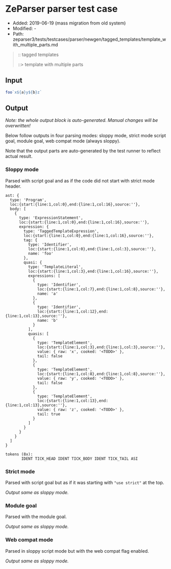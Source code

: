 # ZeParser parser test case

- Added: 2019-06-19 (mass migration from old system)
- Modified: -
- Path: zeparser3/tests/testcases/parser/newgen/tagged_templates/template_with_multiple_parts.md

> :: tagged templates
>
> ::> template with multiple parts

## Input

`````js
foo`x${a}y${b}z`
`````

## Output

_Note: the whole output block is auto-generated. Manual changes will be overwritten!_

Below follow outputs in four parsing modes: sloppy mode, strict mode script goal, module goal, web compat mode (always sloppy).

Note that the output parts are auto-generated by the test runner to reflect actual result.

### Sloppy mode

Parsed with script goal and as if the code did not start with strict mode header.

`````
ast: {
  type: 'Program',
  loc:{start:{line:1,col:0},end:{line:1,col:16},source:''},
  body: [
    {
      type: 'ExpressionStatement',
      loc:{start:{line:1,col:0},end:{line:1,col:16},source:''},
      expression: {
        type: 'TaggedTemplateExpression',
        loc:{start:{line:1,col:0},end:{line:1,col:16},source:''},
        tag: {
          type: 'Identifier',
          loc:{start:{line:1,col:0},end:{line:1,col:3},source:''},
          name: 'foo'
        },
        quasi: {
          type: 'TemplateLiteral',
          loc:{start:{line:1,col:3},end:{line:1,col:16},source:''},
          expressions: [
            {
              type: 'Identifier',
              loc:{start:{line:1,col:7},end:{line:1,col:8},source:''},
              name: 'a'
            },
            {
              type: 'Identifier',
              loc:{start:{line:1,col:12},end:{line:1,col:13},source:''},
              name: 'b'
            }
          ],
          quasis: [
            {
              type: 'TemplateElement',
              loc:{start:{line:1,col:3},end:{line:1,col:3},source:''},
              value: { raw: 'x', cooked: '<TODO>' },
              tail: false
            },
            {
              type: 'TemplateElement',
              loc:{start:{line:1,col:8},end:{line:1,col:8},source:''},
              value: { raw: 'y', cooked: '<TODO>' },
              tail: false
            },
            {
              type: 'TemplateElement',
              loc:{start:{line:1,col:13},end:{line:1,col:13},source:''},
              value: { raw: 'z', cooked: '<TODO>' },
              tail: true
            }
          ]
        }
      }
    }
  ]
}

tokens (8x):
       IDENT TICK_HEAD IDENT TICK_BODY IDENT TICK_TAIL ASI
`````

### Strict mode

Parsed with script goal but as if it was starting with `"use strict"` at the top.

_Output same as sloppy mode._

### Module goal

Parsed with the module goal.

_Output same as sloppy mode._

### Web compat mode

Parsed in sloppy script mode but with the web compat flag enabled.

_Output same as sloppy mode._
